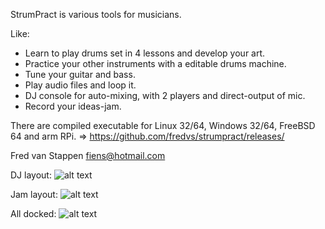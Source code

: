 StrumPract is various tools for musicians.

Like:

-   Learn to play drums set in 4 lessons and develop your art.
-   Practice your other instruments with a editable drums machine.
-   Tune your guitar and bass.
-   Play audio files and loop it.
-   DJ console for auto-mixing, with 2 players and direct-output of mic.
-   Record your ideas-jam.

There are compiled executable for Linux 32/64, Windows 32/64, FreeBSD 64
and arm RPi. =\> https://github.com/fredvs/strumpract/releases/

Fred van Stappen fiens@hotmail.com

DJ layout:
![alt text](https://user-images.githubusercontent.com/3421249/68096426-ec14dc00-feb0-11e9-9b47-2de27b890753.png)


Jam layout:
![alt text](https://user-images.githubusercontent.com/3421249/68096427-f040f980-feb0-11e9-9025-1e4316a8d4a1.png)

All docked:
![alt text](https://user-images.githubusercontent.com/3421249/68096431-f505ad80-feb0-11e9-8c90-2a33827911b9.png)



